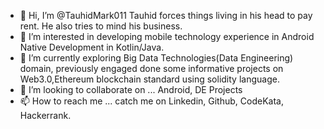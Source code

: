 - 👋 Hi, I’m @TauhidMark011 Tauhid forces things living in his head to pay rent. He also tries to mind his business.
- 👀 I’m interested in developing mobile technology experience in Android Native Development in Kotlin/Java.  
- 🌱 I’m currently exploring Big Data Technologies(Data Engineering) domain, previously engaged done some informative projects on Web3.0,Ethereum blockchain standard using solidity language.
- 💞️ I’m looking to collaborate on ... Android, DE Projects
- 📫 How to reach me ... catch me on Linkedin, Github, CodeKata, Hackerrank.
<!---
TauhidMark011/TauhidMark011 is a ✨ special ✨ repository because its `README.md` (this file) appears on your GitHub profile.
You can click the Preview link to take a look at your changes.
--->
